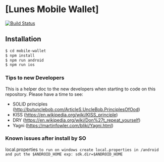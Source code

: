 # [Lunes Mobile Wallet]

[![Build Status](https://www.bitrise.io/app/48a29bed0ef0af8a/status.svg?token=fEYCjYwOPHiKymIMm1Fr1A)](https://www.bitrise.io/app/48a29bed0ef0af8a)

## Installation

```bash
$ cd mobile-wallet
$ npm install
$ npm run android
$ npm run ios

```

### Tips to new Developers

This is a helper doc to the new developers when starting to code on this repository.
Please have a time to see:
 - SOLID principles (http://butunclebob.com/ArticleS.UncleBob.PrinciplesOfOod)
 - KISS (https://en.wikipedia.org/wiki/KISS_principle)
 - DRY (https://en.wikipedia.org/wiki/Don%27t_repeat_yourself)
 - Yagni (https://martinfowler.com/bliki/Yagni.html)

 ### Known issues after install by SO
   local.properties
  `to run on windows create local.properties in /android and put the $ANDROID_HOME
  exp: sdk.dir=$ANDROID_HOME`
